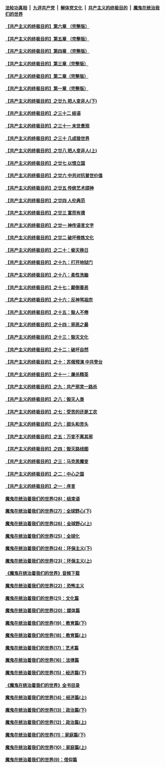 ####  [法轮功真相](../../../../basic/blob/master/README.md?t=04200501) &nbsp;|&nbsp; [九评共产党](../../../../9ping.md/blob/master/README.md?t=04200501) &nbsp;|&nbsp; [解体党文化](../../../../jtdwh.md/blob/master/README.md?t=04200501)  &nbsp;|&nbsp; [共产主义的终极目的](../../../../gczydzjmd.md/blob/master/README.md?t=04200501) &nbsp;|&nbsp; [魔鬼在统治我们的世界](../../../../mgztzwmdsj.md/blob/master/README.md?t=04200501) 

#### [【共产主义的终极目的】第六章 （完整版）](../pages/nsc422/n11428913.md?t=04200501) 

#### [【共产主义的终极目的】第五章 （完整版）](../pages/nsc422/n11428912.md?t=04200501) 

#### [【共产主义的终极目的】第四章 （完整版）](../pages/nsc422/n11428907.md?t=04200501) 

#### [【共产主义的终极目的】第三章（完整版）](../pages/nsc422/n11428848.md?t=04200501) 

#### [【共产主义的终极目的】第二章（完整版）](../pages/nsc422/n11428831.md?t=04200501) 

#### [【共产主义的终极目的】第一章（完整版）](../pages/nsc422/n11417651.md?t=04200501) 

#### [【共产主义的终极目的】之廿九 把人变非人(下)](../pages/nsc422/n11344140.md?t=04200501) 

#### [【共产主义的终极目的】之三十二 结语](../pages/nsc422/n11360535.md?t=04200501) 

#### [【共产主义的终极目的】之三十一 末世景观](../pages/nsc422/n11351129.md?t=04200501) 

#### [【共产主义的终极目的】之三十 几成狼世界](../pages/nsc422/n11348280.md?t=04200501) 

#### [【共产主义的终极目的】之廿八 把人变非人(上)](../pages/nsc422/n11340492.md?t=04200501) 

#### [【共产主义的终极目的】之廿七 以恨立国](../pages/nsc422/n11336944.md?t=04200501) 

#### [【共产主义的终极目的】之廿六 中共对抗普世价值](../pages/nsc422/n11324785.md?t=04200501) 

#### [【共产主义的终极目的】之廿五 传统艺术颂神](../pages/nsc422/n11296396.md?t=04200501) 

#### [【共产主义的终极目的】之廿四 人伦典范](../pages/nsc422/n11296397.md?t=04200501) 

#### [【共产主义的终极目的】之廿三 富而有德](../pages/nsc422/n11283598.md?t=04200501) 

#### [【共产主义的终极目的】之廿一 神传语言文字](../pages/nsc422/n11263265.md?t=04200501) 

#### [【共产主义的终极目的】之廿二 破坏修炼文化](../pages/nsc422/n11245728.md?t=04200501) 

#### [【共产主义的终极目的】之二十：偷天换日](../pages/nsc422/n11238846.md?t=04200501) 

#### [【共产主义的终极目的】之十九：打开地狱门](../pages/nsc422/n11206376.md?t=04200501) 

#### [【共产主义的终极目的】之十八：柔性洗脑](../pages/nsc422/n11199994.md?t=04200501) 

#### [【共产主义的终极目的】之十七：颠倒善恶](../pages/nsc422/n11179782.md?t=04200501) 

#### [【共产主义的终极目的】之十六：反神骂祖宗](../pages/nsc422/n11166798.md?t=04200501) 

#### [【共产主义的终极目的】之十五：毁人不倦](../pages/nsc422/n11166792.md?t=04200501) 

#### [【共产主义的终极目的】之十四：邪恶之最](../pages/nsc422/n11150249.md?t=04200501) 

#### [【共产主义的终极目的】之十三：毁灭文化](../pages/nsc422/n11135227.md?t=04200501) 

#### [【共产主义的终极目的】之十二：破坏自然](../pages/nsc422/n11135214.md?t=04200501) 

#### [【共产主义的终极目的】之十：苏俄预演 中共登台](../pages/nsc422/n11118424.md?t=04200501) 

#### [【共产主义的终极目的】之十一：屠杀精英](../pages/nsc422/n11118442.md?t=04200501) 

#### [【共产主义的终极目的】之九：共产邪灵一路杀](../pages/nsc422/n11114139.md?t=04200501) 

#### [【共产主义的终极目的】之八：毁灭人类](../pages/nsc422/n11108503.md?t=04200501) 

#### [【共产主义的终极目的】之七：受苦的还是工农](../pages/nsc422/n11101809.md?t=04200501) 

#### [【共产主义的终极目的】之六：甜头和苦头](../pages/nsc422/n11096971.md?t=04200501) 

#### [【共产主义的终极目的】之五：万变不离其邪](../pages/nsc422/n11091285.md?t=04200501) 

#### [【共产主义的终极目的】之四：毁灭路线图](../pages/nsc422/n11086284.md?t=04200501) 

#### [【共产主义的终极目的】之三：马克思魔变](../pages/nsc422/n11061941.md?t=04200501) 

#### [【共产主义的终极目的】之二：中心之国](../pages/nsc422/n11047728.md?t=04200501) 

#### [【共产主义的终极目的】之一：序言](../pages/nsc422/n11086077.md?t=04200501) 

#### [魔鬼在统治着我们的世界(28)：结束语](../pages/nsc422/n10936246.md?t=04200501) 

#### [魔鬼在统治着我们的世界(27)：全球野心(下)](../pages/nsc422/n10928319.md?t=04200501) 

#### [魔鬼在统治着我们的世界(26)：全球野心(上)](../pages/nsc422/n10900318.md?t=04200501) 

#### [魔鬼在统治着我们的世界(25)：全球化](../pages/nsc422/n10788205.md?t=04200501) 

#### [魔鬼在统治着我们的世界(24)：环保主义(下)](../pages/nsc422/n10695307.md?t=04200501) 

#### [魔鬼在统治着我们的世界(23)：环保主义(上)](../pages/nsc422/n10688613.md?t=04200501) 

#### [《魔鬼在统治着我们的世界》音频下载](../pages/nsc422/n10635553.md?t=04200501) 

#### [魔鬼在统治着我们的世界(22)：恐怖主义](../pages/nsc422/n10614727.md?t=04200501) 

#### [魔鬼在统治着我们的世界(21)：文化篇](../pages/nsc422/n10597706.md?t=04200501) 

#### [魔鬼在统治着我们的世界(20)：媒体篇](../pages/nsc422/n10586579.md?t=04200501) 

#### [魔鬼在统治着我们的世界(19)：教育篇(下)](../pages/nsc422/n10564808.md?t=04200501) 

#### [魔鬼在统治着我们的世界(18)：教育篇(上)](../pages/nsc422/n10526970.md?t=04200501) 

#### [魔鬼在统治着我们的世界(17)：艺术篇](../pages/nsc422/n10499093.md?t=04200501) 

#### [魔鬼在统治着我们的世界(16)：法律篇](../pages/nsc422/n10485969.md?t=04200501) 

#### [魔鬼在统治着我们的世界(15)：经济篇(下)](../pages/nsc422/n10469975.md?t=04200501) 

#### [《魔鬼在统治着我们的世界》全书目录](../pages/nsc422/n10464261.md?t=04200501) 

#### [魔鬼在统治着我们的世界(14)：经济篇(上)](../pages/nsc422/n10457370.md?t=04200501) 

#### [魔鬼在统治着我们的世界(13)：政治篇(下)](../pages/nsc422/n10448270.md?t=04200501) 

#### [魔鬼在统治着我们的世界(12)：政治篇(上)](../pages/nsc422/n10444576.md?t=04200501) 

#### [魔鬼在统治着我们的世界(11)：家庭篇(下)](../pages/nsc422/n10440961.md?t=04200501) 

#### [魔鬼在统治着我们的世界(10)：家庭篇(上)](../pages/nsc422/n10435448.md?t=04200501) 

#### [魔鬼在统治着我们的世界(9)：信仰篇](../pages/nsc422/n10432159.md?t=04200501) 

